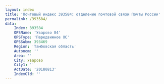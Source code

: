 ```yaml
---
layout: index
title: 'Почтовый индекс 393584: отделение почтовой связи Почты России'
permalink: /393584/
data:
    Index: 393584
    OPSName: 'Уварово 84'
    OPSType: 'Передвижное ОС'
    OPSSubm: 393469
    Region: 'Тамбовская область'
    Autonom: ''
    Area: ''
    City: Уварово
    City1: ''
    ActDate: '20180813'
    IndexOld: ''
---
```

